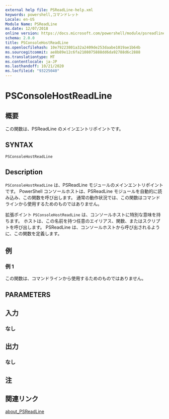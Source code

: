 ```yaml
---
external help file: PSReadLine-help.xml
keywords: powershell,コマンドレット
Locale: en-US
Module Name: PSReadLine
ms.date: 12/07/2018
online version: https://docs.microsoft.com/powershell/module/psreadline/psconsolehostreadline?view=powershell-7.1&WT.mc_id=ps-gethelp
schema: 2.0.0
title: PSConsoleHostReadLine
ms.openlocfilehash: 10e79223801a32a2409de253daabe1019ae1b64b
ms.sourcegitcommit: ae8b89e12c6fa2108075888dd6da92788d6c2888
ms.translationtype: MT
ms.contentlocale: ja-JP
ms.lasthandoff: 10/21/2020
ms.locfileid: "93225040"
---
```

# PSConsoleHostReadLine

## 概要
この関数は、PSReadLine のメインエントリポイントです。

## SYNTAX

```
PSConsoleHostReadLine
```

## Description

`PSConsoleHostReadLine` は、PSReadLine モジュールのメインエントリポイントです。 PowerShell コンソールホストは、PSReadLine モジュールを自動的に読み込み、この関数を呼び出します。 通常の動作状況では、この関数はコマンドラインから使用するためのものではありません。

拡張ポイント `PSConsoleHostReadLine` は、コンソールホストに特別な意味を持ちます。 ホストは、この名前を持つ任意のエイリアス、関数、またはスクリプトを呼び出します。 PSReadLine は、コンソールホストから呼び出されるように、この関数を定義します。

## 例

### 例 1

この関数は、コマンドラインから使用するためのものではありません。

## PARAMETERS

## 入力

### なし

## 出力

### なし

## 注

## 関連リンク

[about_PSReadLine](./About/about_PSReadLine.md)

